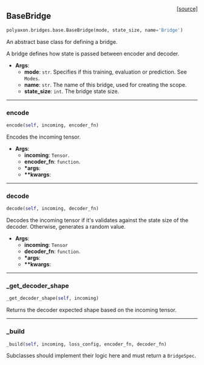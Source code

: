 <span style="float:right;">[[source]](https://github.com/polyaxon/polyaxon/blob/master/polyaxon/bridges/base.py#L25)</span>
## BaseBridge

```python
polyaxon.bridges.base.BaseBridge(mode, state_size, name='Bridge')
```

An abstract base class for defining a bridge.

A bridge defines how state is passed between encoder and decoder.

- __Args__:
	- __mode__: `str`. Specifies if this training, evaluation or prediction. See `Modes`.
	- __name__: `str`. The name of this bridge, used for creating the scope.
	- __state_size__: `int`. The bridge state size.


----

### encode


```python
encode(self, incoming, encoder_fn)
```


Encodes the incoming tensor.

- __Args__:
	- __incoming__: `Tensor`.
	- __encoder_fn__: `function`.
	- __*args__:
	- __**kwargs__:


----

### decode


```python
decode(self, incoming, decoder_fn)
```


Decodes the incoming tensor if it's validates against the state size of the decoder.
Otherwise, generates a random value.

- __Args__:
	- __incoming__: `Tensor`
	- __decoder_fn__: `function`.
	- __*args__:
	- __**kwargs__:


----

### _get_decoder_shape


```python
_get_decoder_shape(self, incoming)
```


Returns the decoder expected shape based on the incoming tensor.

----

### _build


```python
_build(self, incoming, loss_config, encoder_fn, decoder_fn)
```


Subclasses should implement their logic here and must return a `BridgeSpec`.